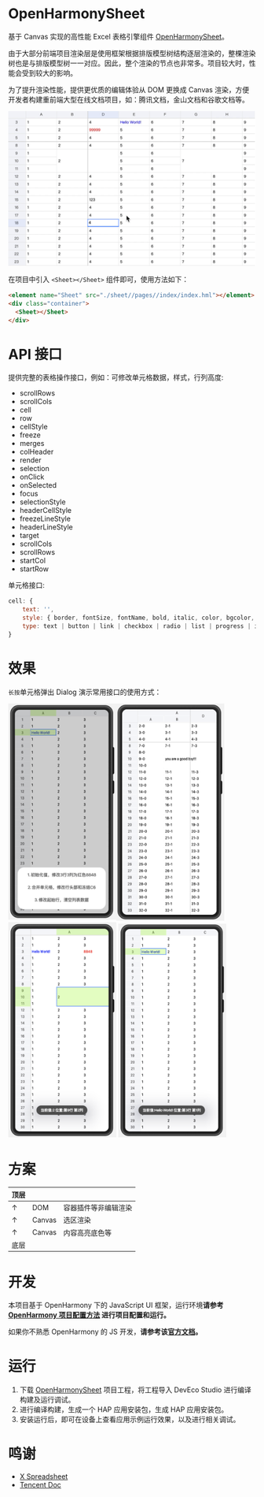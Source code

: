 # OpenHarmonySheet

基于 Canvas 实现的高性能 Excel 表格引擎组件 [OpenHarmonySheet](https://github.com/Wscats/sheet)。

由于大部分前端项目渲染层是使用框架根据排版模型树结构逐层渲染的，整棵渲染树也是与排版模型树一一对应。因此，整个渲染的节点也非常多。项目较大时，性能会受到较大的影响。

为了提升渲染性能，提供更优质的编辑体验从 DOM 更换成 Canvas 渲染，方便开发者构建重前端大型在线文档项目，如：腾讯文档，金山文档和谷歌文档等。

<img src="./screenshots/1.gif" />

在项目中引入 `<Sheet></Sheet>` 组件即可，使用方法如下：

```html
<element name="Sheet" src="./sheet//pages//index/index.hml"></element>
<div class="container">
  <Sheet></Sheet>
</div>
```

# API 接口

提供完整的表格操作接口，例如：可修改单元格数据，样式，行列高度:

- scrollRows
- scrollCols
- cell
- row
- cellStyle
- freeze
- merges
- colHeader
- render
- selection
- onClick
- onSelected
- focus
- selectionStyle
- headerCellStyle
- freezeLineStyle
- headerLineStyle
- target
- scrollCols
- scrollRows
- startCol
- startRow

单元格接口:

```js
cell: {
    text: '',
    style: { border, fontSize, fontName, bold, italic, color, bgcolor, align, valign, underline, strike, textwrap, padding },
    type: text | button | link | checkbox | radio | list | progress | image | imageButton | date
}
```

# 效果

`长按`单元格弹出 Dialog 演示常用接口的使用方式：

<img width="220" align="left" src="./screenshots/2.png" />
<img width="220" src="./screenshots/3.png" />
<img width="220" src="./screenshots/4.png" />
<img width="220" src="./screenshots/5.png" />

# 方案

|顶层|||
|-|-|-|
|↑|DOM|容器插件等非编辑渲染|
|↑|Canvas|选区渲染|
|↑|Canvas|内容高亮底色等|
|底层|||


# 开发

本项目基于 OpenHarmony 下的 JavaScript UI 框架，运行环境**请参考 [OpenHarmony 项目配置方法](https://gitee.com/isrc_ohos/ultimate-harmony-reference/blob/master/OpenHarmony%20JS%E9%A1%B9%E7%9B%AE%E5%BC%80%E5%8F%91%E6%B5%81%E7%A8%8B.md) 进行项目配置和运行。**

如果你不熟悉 OpenHarmony 的 JS 开发，**请参考该[官方文档](https://developer.harmonyos.com/cn/docs/documentation/doc-references/js-apis-overview-0000001056361791)。**

# 运行

1. 下载 [OpenHarmonySheet](https://github.com/Wscats/sheet) 项目工程，将工程导入 DevEco Studio 进行编译构建及运行调试。
2. 进行编译构建，生成一个 HAP 应用安装包，生成 HAP 应用安装包。
3. 安装运行后，即可在设备上查看应用示例运行效果，以及进行相关调试。

# 鸣谢

- [X Spreadsheet](https://github.com/myliang/x-spreadsheet)
- [Tencent Doc](https://docs.qq.com)

